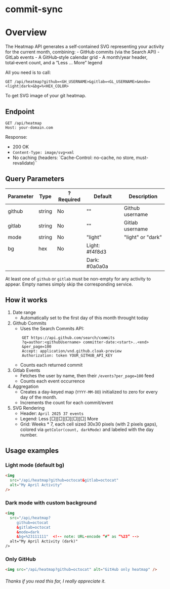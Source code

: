 # commit-sync

# Overview

The Heatmap API generates a self‑contained SVG representing your activity for the current month, combining:
    - GitHub commits (via the Search API)
    - GitLab events
    - A GitHub‑style calendar grid
    - A month/year header, total‑event count, and a “Less … More” legend

All you need is to call:

```http
GET /api/heatmap?github=<GH_USERNAME>&gitlab=<GL_USERNAME>&mode=<light|dark>&bg=%<HEX_COLOR>
```

To get SVG image of your git heatmap.

## Endpoint

```http
GET /api/heatmap
Host: your-domain.com
```

Response:

- 200 OK
- `Content-Type: image/svg+xml`
- No caching (headers: `Cache-Control: no-cache, no store, must-revalidate)¨

## Query Parameters

| Parameter | Type | ?Required | Default | Description|
|-----------|------|-----------|---------|------------|
| github    | string| No       | ""      | Github username
| gitlab    | string| No       | ""      | Gitlab username
| mode      | string| No       | "light" | "light" or "dark"
| bg        | hex   | No       | Light: #f4f8d3
|           |       |          | Dark: #0a0a0a

At least one of `github` or `gitlab` must be non-empty for any activity to appear. Empty names simply skip the corresponding service.

## How it works

1. Date range
    - Automatically set to the first day of this month throught today
2. Github Commits
    - Uses the Search Commits API:
    ```http
        GET https://api.github.com/search/commits
        ?q=author:<githubUsername> committer-date:<start>..<end>
        &per_page=100
        Accept: application/vnd.github.cloak-preview
        Authorization: token YOUR_GITHUB_API_KEY
    ```
    - Counts each returned commit
3. Gitlab Events
    - Fetches the user by name, then their `/events?per_page=100` feed
    - Counts each event occurrence
4. Aggregation
    - Creates a day-keyed map (`YYYY-MM-DD`) initialized to zero for every day of the month.
    - Increments the count for each commit/event
5. SVG Rendering
    - Header: `April 2025 37 events`
    - Legend: Less [□][□][□][□][□] More
    - Grid: Weeks * 7, each cell sized 30x30 pixels (with 2 pixels gaps), colored via `getColor(count, darkMode)` and labeled with the day number.

## Usage examples

### Light mode (default bg)

```html
<img
  src="/api/heatmap?github=octocat&gitlab=octocat"
  alt="My April Activity"
/>
```

### Dark mode with custom background
```html
<img
  src="/api/heatmap?
     github=octocat
     &gitlab=octocat
     &mode=dark
     &bg=%23111111"  <!-- note: URL‑encode “#” as “%23” -->
  alt="My April Activity (dark)"
/>
```

### Only GitHub
```html
<img src="/api/heatmap?github=octocat" alt="GitHub only heatmap" />
```

###### Thanks if you read this far, I really appreciate it.